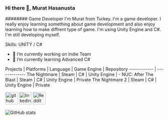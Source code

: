 ### Hi there 👋, Murat Hasanusta
######## Game Developer
I'm Murat from Turkey. I'm a game developer. I really enjoy learning something about game development and also enjoy learning how to make diffrent type of game. I'm using Unity Engine and C#. I'm still developing myself.

Skills: UNİTY / C#

- 🔭 I’m currently working on Indie Team
- 🌱 I’m currently learning Advanced C# 


Projects | Platforms | Language | Game Engine | Repository
------------ | -------------
The Nightmare | Steam | C# | Unity Engine | -
NUC: After The Blast | Steam | C# | Unity Engine | Private
The Nightmare 2 | Steam | C# | Unity Engine | Private



[<img src='https://cdn.jsdelivr.net/npm/simple-icons@3.0.1/icons/github.svg' alt='github' height='40'>](https://github.com/Calquter)  [<img src='https://cdn.jsdelivr.net/npm/simple-icons@3.0.1/icons/linkedin.svg' alt='linkedin' height='40'>](https://www.linkedin.com/in/murat-hasanusta-885b511b7/)  [<img src='https://cdn.jsdelivr.net/npm/simple-icons@3.0.1/icons/reddit.svg' alt='Reddit' height='40'>](https://www.reddit.com/user/Calquter)  

![GitHub stats](https://github-readme-stats.vercel.app/api?username=Calquter&show_icons=true)  

